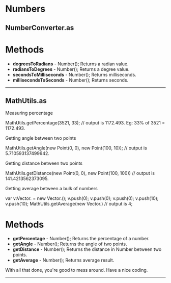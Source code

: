 <h1>Numbers</h1>
<h2>NumberConverter.as</h2>


<h1>Methods</h1>

* <strong>degreesToRadians</strong> - Number(); Returns a radian value.
* <strong>radiansToDegrees</strong> - Number(); Returns a degree value.
* <strong>secondsToMilliseconds</strong> - Number(); Returns milliseconds.
* <strong>millisecondsToSeconds</strong> - Number(); Returns seconds.


------------------------------------------------------------------------------------------------------------------------------


<h2>MathUtils.as</h2>


<p>Measuring percentage</p>
	MathUtils.getPercentage(3521, 33); // output is 1172.493. Eg: 33% of 3521 = 1172.493.

<p>Getting angle between two points</p>
	MathUtils.getAngle(new Point(0, 0), new Point(100, 10)); // output is 5.710593137499642.

<p>Getting distance between two points</p>
	MathUtils.getDistance(new Point(0, 0), new Point(100, 100)) // output is 141.4213562373095.

<p>Getting average between a bulk of numbers</p>
	var v:Vector.<Number> = new Vector.<Number>();			
	v.push(0);
	v.push(0);
	v.push(0);
	v.push(10);
	v.push(10);
	MathUtils.getAverage(new Vector.<Number>) // output is 4;


<h1>Methods</h1>

* <strong>getPercentage</strong> - Number(); Returns the percentage of a number.
* <strong>getAngle</strong> - Number(); Returns the angle of two points.
* <strong>getDistance</strong> - Number(); Returns the distance in Number between two points.
* <strong>getAverage</strong> - Number(); Returns average result.


With all that done, you're good to mess around. Have a nice coding.

------------------------------------------------------------------------------------------------------------------------------
